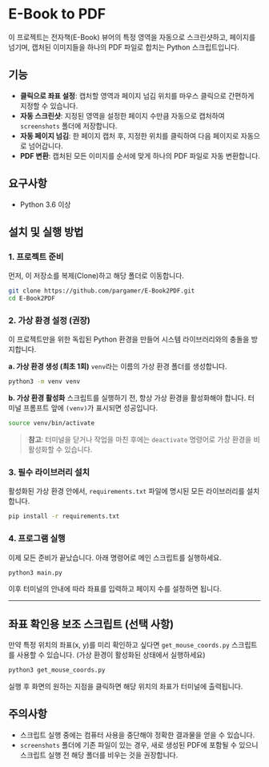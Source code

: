 # E-Book to PDF

이 프로젝트는 전자책(E-Book) 뷰어의 특정 영역을 자동으로 스크린샷하고, 페이지를 넘기며, 캡처된 이미지들을 하나의 PDF 파일로 합치는 Python 스크립트입니다.

## 기능
- **클릭으로 좌표 설정**: 캡처할 영역과 페이지 넘김 위치를 마우스 클릭으로 간편하게 지정할 수 있습니다.
- **자동 스크린샷**: 지정된 영역을 설정한 페이지 수만큼 자동으로 캡처하여 `screenshots` 폴더에 저장합니다.
- **자동 페이지 넘김**: 한 페이지 캡처 후, 지정한 위치를 클릭하여 다음 페이지로 자동으로 넘어갑니다.
- **PDF 변환**: 캡처된 모든 이미지를 순서에 맞게 하나의 PDF 파일로 자동 변환합니다.

## 요구사항
- Python 3.6 이상

## 설치 및 실행 방법

### 1. 프로젝트 준비
먼저, 이 저장소를 복제(Clone)하고 해당 폴더로 이동합니다.
```bash
git clone https://github.com/pargamer/E-Book2PDF.git
cd E-Book2PDF
```

### 2. 가상 환경 설정 (권장)
이 프로젝트만을 위한 독립된 Python 환경을 만들어 시스템 라이브러리와의 충돌을 방지합니다.

**a. 가상 환경 생성 (최초 1회)**
`venv`라는 이름의 가상 환경 폴더를 생성합니다.
```bash
python3 -m venv venv
```

**b. 가상 환경 활성화**
스크립트를 실행하기 전, 항상 가상 환경을 활성화해야 합니다. 터미널 프롬프트 앞에 `(venv)`가 표시되면 성공입니다.
```bash
source venv/bin/activate
```
> **참고**: 터미널을 닫거나 작업을 마친 후에는 `deactivate` 명령어로 가상 환경을 비활성화할 수 있습니다.

### 3. 필수 라이브러리 설치
활성화된 가상 환경 안에서, `requirements.txt` 파일에 명시된 모든 라이브러리를 설치합니다.
```bash
pip install -r requirements.txt
```

### 4. 프로그램 실행
이제 모든 준비가 끝났습니다. 아래 명령어로 메인 스크립트를 실행하세요.
```bash
python3 main.py
```
이후 터미널의 안내에 따라 좌표를 입력하고 페이지 수를 설정하면 됩니다.

---

## 좌표 확인용 보조 스크립트 (선택 사항)
만약 특정 위치의 좌표(x, y)를 미리 확인하고 싶다면 `get_mouse_coords.py` 스크립트를 사용할 수 있습니다. (가상 환경이 활성화된 상태에서 실행하세요)
```bash
python3 get_mouse_coords.py
```
실행 후 화면의 원하는 지점을 클릭하면 해당 위치의 좌표가 터미널에 출력됩니다.

## 주의사항
- 스크립트 실행 중에는 컴퓨터 사용을 중단해야 정확한 결과물을 얻을 수 있습니다.
- `screenshots` 폴더에 기존 파일이 있는 경우, 새로 생성된 PDF에 포함될 수 있으니 스크립트 실행 전 해당 폴더를 비우는 것을 권장합니다.